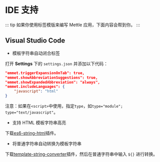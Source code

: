 # IDE 支持

::: tip
如果你使用标签模版来编写 Mettle 应用，下面内容会帮到你。
:::

## Visual Studio Code

- 模板字符串自动闭合标签

打开 **Settings** 下的 `settings.json` 并添加以下代码：

```json
"emmet.triggerExpansionOnTab": true,
"emmet.showAbbreviationSuggestions": true,
"emmet.showExpandedAbbreviation": "always",
"emmet.includeLanguages": {
    "javascript": "html"
}
```

注意：如果在`<script>`中使用，指定`type`，如`type="module"; type="text/javascript"`。

- 支持 HTML 模板字符串高亮

下载[es6-string-html](https://marketplace.visualstudio.com/items?itemName=Tobermory.es6-string-html)插件。

- 将普通字符串自动转换为模板字符串

下载[template-string-converter](https://marketplace.visualstudio.com/items?itemName=meganrogge.template-string-converter)插件，然后在普通字符串中输入 `${}` 进行转换。
